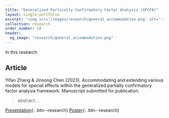```yaml
---
title: "Generalized Partically Confirmatory Factor Analysis (GPCFA)"
layout: single-portfolio
excerpt: "<img src='/images/research/general_accommodation.png' alt=''>"
collection: research
order_number: 10
header: 
  og_image: "research/general_accommodation.png"
---
```


In this research 

## Article

Yifan Zhang & Jinsong Chen (2023). Accommodating and extending various models for special effects within the generalized partially confirmatory factor analysis framework. Manuscript
submitted for publication.

> abstract...

[Presentation](/files/html/posts/NCME_SE_pre.html){: .btn--research} [Poster](/files/pdf/research/NCME2023poster.pdf){: .btn--research}
